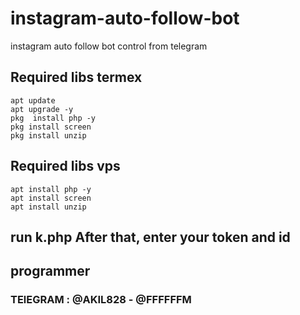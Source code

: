 # instagram-auto-follow-bot
instagram auto follow bot  control  from telegram

## Required libs termex 
```
apt update
apt upgrade -y
pkg  install php -y
pkg install screen
pkg install unzip

```

## Required libs vps

```
apt install php -y
apt install screen
apt install unzip

```

## run k.php After that, enter your token and id


## programmer 

### TElEGRAM : @AKIL828 - @FFFFFFM
